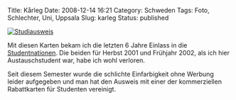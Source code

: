 Title: Kårleg
Date: 2008-12-14 16:21
Category: Schweden
Tags: Foto, Schlechter, Uni, Uppsala
Slug: karleg
Status: published

[![Studiausweis](/pic/karleg_s.jpg "Studiausweis")](/pic/karleg_l.jpg)

Mit diesen Karten bekam ich die letzten 6 Jahre Einlass in die
[Studentnationen](http://www.fiket.de/2006/11/05/wort-der-woche-studentnation/).
Die beiden für Herbst 2001 und Frühjahr 2002, als ich hier
Austauschstudent war, habe ich wohl verloren.

Seit diesem Semester wurde die schlichte Einfarbigkeit ohne Werbung
leider aufgegeben und man hat den Ausweis mit einer der kommerziellen
Rabattkarten für Studenten vereinigt.


